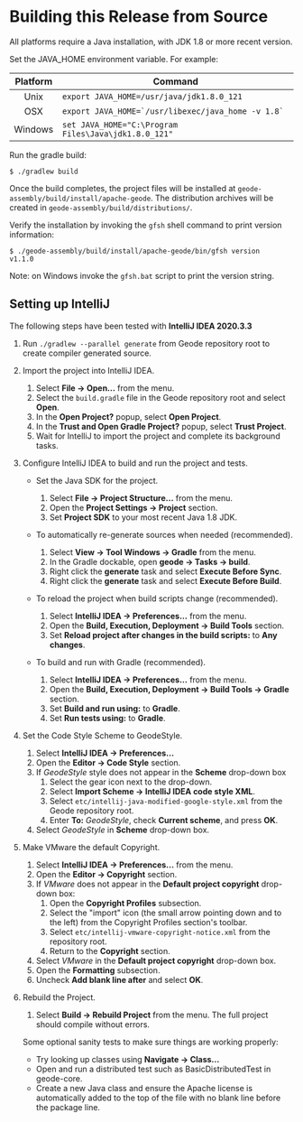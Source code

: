 # Building this Release from Source

All platforms require a Java installation, with JDK 1.8 or more recent version.

Set the JAVA\_HOME environment variable. For example:

| Platform | Command |
| :---: | --- |
|  Unix    | ``export JAVA_HOME=/usr/java/jdk1.8.0_121``            |
|  OSX     | ``export JAVA_HOME=`/usr/libexec/java_home -v 1.8` ``  |
|  Windows | ``set JAVA_HOME="C:\Program Files\Java\jdk1.8.0_121"`` |

Run the gradle build:

```console
$ ./gradlew build
```

Once the build completes, the project files will be installed at
`geode-assembly/build/install/apache-geode`. The distribution archives will be created
in `geode-assembly/build/distributions/`.

Verify the installation by invoking the `gfsh` shell command to print version information:

```console
$ ./geode-assembly/build/install/apache-geode/bin/gfsh version
v1.1.0
```

Note: on Windows invoke the `gfsh.bat` script to print the version string.

## Setting up IntelliJ

The following steps have been tested with **IntelliJ IDEA 2020.3.3**

1. Run `./gradlew --parallel generate` from Geode repository root to create compiler generated
   source.

1. Import the project into IntelliJ IDEA.

    1. Select  **File -> Open...** from the menu.
    1. Select the `build.gradle` file in the Geode repository root and select **Open**.
    1. In the **Open Project?** popup, select **Open Project**.
    1. In the **Trust and Open Gradle Project?** popup, select **Trust Project**.
    1. Wait for IntelliJ to import the project and complete its background tasks.

1. Configure IntelliJ IDEA to build and run the project and tests.
    * Set the Java SDK for the project.
        1. Select **File -> Project Structure...** from the menu.
        1. Open the **Project Settings -> Project** section.
        1. Set **Project SDK** to your most recent Java 1.8 JDK.

    * To automatically re-generate sources when needed (recommended).
        1. Select **View -> Tool Windows -> Gradle** from the menu.
        1. In the Gradle dockable, open **geode -> Tasks -> build**.
        1. Right click the **generate** task and select **Execute Before Sync**.
        1. Right click the **generate** task and select **Execute Before Build**.

    * To reload the project when build scripts change (recommended).
        1. Select **IntelliJ IDEA -> Preferences...** from the menu.
        1. Open the **Build, Execution, Deployment -> Build Tools** section.
        1. Set **Reload project after changes in the build scripts:** to **Any changes**.

    * To build and run with Gradle (recommended).
        1. Select **IntelliJ IDEA -> Preferences...** from the menu.
        1. Open the **Build, Execution, Deployment -> Build Tools -> Gradle** section.
        1. Set **Build and run using:** to **Gradle**.
        1. Set **Run tests using:** to **Gradle**.

1. Set the Code Style Scheme to GeodeStyle.

    1. Select **IntelliJ IDEA -> Preferences...**
    1. Open the **Editor -> Code Style** section.
    1. If *GeodeStyle* style does not appear in the **Scheme** drop-down box
        1. Select the gear icon next to the drop-down.
        1. Select **Import Scheme -> IntelliJ IDEA code style XML**.
        1. Select `etc/intellij-java-modified-google-style.xml` from the Geode repository root.
        1. Enter **To:** *GeodeStyle*, check **Current scheme**, and press **OK**.
    1. Select *GeodeStyle* in **Scheme** drop-down box.

1. Make VMware the default Copyright.

    1. Select **IntelliJ IDEA -> Preferences...** from the menu.
    1. Open the **Editor -> Copyright** section.
    1. If *VMware* does not appear in the **Default project copyright** drop-down box:
        1. Open the **Copyright Profiles** subsection.
        1. Select the "import" icon (the small arrow pointing down and to the left) from the
           Copyright Profiles section's toolbar.
        1. Select `etc/intellij-vmware-copyright-notice.xml` from the repository root.
        1. Return to the **Copyright** section.
    1. Select *VMware* in the **Default project copyright** drop-down box.
    1. Open the **Formatting** subsection.
    1. Uncheck **Add blank line after** and select **OK**.

1. Rebuild the Project.

    1. Select **Build -> Rebuild Project** from the menu. The full project should compile without
       errors.

   Some optional sanity tests to make sure things are working properly:
    * Try looking up classes using **Navigate -> Class...**
    * Open and run a distributed test such as BasicDistributedTest in geode-core.
    * Create a new Java class and ensure the Apache license is automatically added to the top of the
      file with no blank line before the package line.
